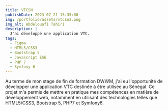 ```yaml
---
title: VTCSN
publishDate: 2023-07-21 15:35:00
img: /portfolio/assets/vtcsn2.png
img_alt: Abdelouafi Tahiri
description: |
  J'ai développé une application VTC.
tags:
  - Figma
  - HTML5/CSS3
  - Bootstrap 5
  - Javascript ES6
  - PHP 7
  - Symfony 6
---
```


Au terme de mon stage de fin de formation DWWM, j'ai eu l'opportunité de développer une application VTC destinée à être utilisée au Sénégal. Ce projet m'a permis de mettre en pratique mes compétences en matière de développement web, notamment en utilisant des technologies telles que HTML5/CSS3, Bootstrap 5, PHP7 et Symfony6.
